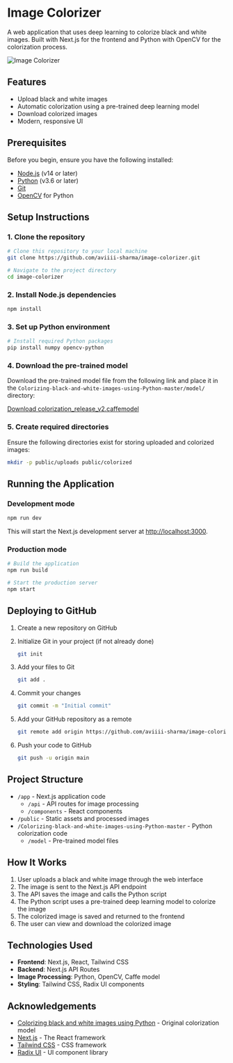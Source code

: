 # Image Colorizer

A web application that uses deep learning to colorize black and white images. Built with Next.js for the frontend and Python with OpenCV for the colorization process.

![Image Colorizer](https://github.com/aviiii-sharma/image-colorizer/raw/main/public/placeholder.jpg)

## Features

- Upload black and white images
- Automatic colorization using a pre-trained deep learning model
- Download colorized images
- Modern, responsive UI

## Prerequisites

Before you begin, ensure you have the following installed:

- [Node.js](https://nodejs.org/) (v14 or later)
- [Python](https://www.python.org/) (v3.6 or later)
- [Git](https://git-scm.com/)
- [OpenCV](https://opencv.org/) for Python

## Setup Instructions

### 1. Clone the repository

```bash
# Clone this repository to your local machine
git clone https://github.com/aviiii-sharma/image-colorizer.git

# Navigate to the project directory
cd image-colorizer
```

### 2. Install Node.js dependencies

```bash
npm install
```

### 3. Set up Python environment

```bash
# Install required Python packages
pip install numpy opencv-python
```

### 4. Download the pre-trained model

Download the pre-trained model file from the following link and place it in the `Colorizing-black-and-white-images-using-Python-master/model/` directory:

[Download colorization_release_v2.caffemodel](https://www.dropbox.com/s/dx0qvhhp5hbcx7z/colorization_release_v2.caffemodel?dl=1)

### 5. Create required directories

Ensure the following directories exist for storing uploaded and colorized images:

```bash
mkdir -p public/uploads public/colorized
```

## Running the Application

### Development mode

```bash
npm run dev
```

This will start the Next.js development server at [http://localhost:3000](http://localhost:3000).

### Production mode

```bash
# Build the application
npm run build

# Start the production server
npm start
```

## Deploying to GitHub

1. Create a new repository on GitHub

2. Initialize Git in your project (if not already done)
   ```bash
   git init
   ```

3. Add your files to Git
   ```bash
   git add .
   ```

4. Commit your changes
   ```bash
   git commit -m "Initial commit"
   ```

5. Add your GitHub repository as a remote
   ```bash
   git remote add origin https://github.com/aviiii-sharma/image-colorizer.git
   ```

6. Push your code to GitHub
   ```bash
   git push -u origin main
   ```

## Project Structure

- `/app` - Next.js application code
  - `/api` - API routes for image processing
  - `/components` - React components
- `/public` - Static assets and processed images
- `/Colorizing-black-and-white-images-using-Python-master` - Python colorization code
  - `/model` - Pre-trained model files

## How It Works

1. User uploads a black and white image through the web interface
2. The image is sent to the Next.js API endpoint
3. The API saves the image and calls the Python script
4. The Python script uses a pre-trained deep learning model to colorize the image
5. The colorized image is saved and returned to the frontend
6. The user can view and download the colorized image

## Technologies Used

- **Frontend**: Next.js, React, Tailwind CSS
- **Backend**: Next.js API Routes
- **Image Processing**: Python, OpenCV, Caffe model
- **Styling**: Tailwind CSS, Radix UI components

## Acknowledgements

- [Colorizing black and white images using Python](https://github.com/richzhang/colorization) - Original colorization model
- [Next.js](https://nextjs.org/) - The React framework
- [Tailwind CSS](https://tailwindcss.com/) - CSS framework
- [Radix UI](https://www.radix-ui.com/) - UI component library